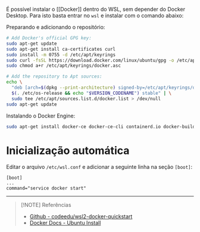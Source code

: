 É possível instalar o [[Docker]] dentro do WSL, sem depender do Docker Desktop. Para isto basta entrar no `wsl` e instalar com o comando abaixo:

Preparando e adicionando o repositório:
```sh
# Add Docker's official GPG key:
sudo apt-get update
sudo apt-get install ca-certificates curl
sudo install -m 0755 -d /etc/apt/keyrings
sudo curl -fsSL https://download.docker.com/linux/ubuntu/gpg -o /etc/apt/keyrings/docker.asc
sudo chmod a+r /etc/apt/keyrings/docker.asc

# Add the repository to Apt sources:
echo \
  "deb [arch=$(dpkg --print-architecture) signed-by=/etc/apt/keyrings/docker.asc] https://download.docker.com/linux/ubuntu \
  $(. /etc/os-release && echo "$VERSION_CODENAME") stable" | \
  sudo tee /etc/apt/sources.list.d/docker.list > /dev/null
sudo apt-get update
```

Instalando o Docker Engine:
```sh
sudo apt-get install docker-ce docker-ce-cli containerd.io docker-buildx-plugin docker-compose-plugin
```

# Inicialização automática
Editar o arquivo `/etc/wsl.conf` e adicionar a seguinte linha na seção `[boot]`:
```
[boot]
...
command="service docker start"
```

---

> [!NOTE] Referências
> - [Github - codeedu/wsl2-docker-quickstart](https://github.com/codeedu/wsl2-docker-quickstart?tab=readme-ov-file#4-docker-engine-docker-nativo-diretamente-instalado-no-wsl2)
> - [Docker Docs - Ubuntu Install](https://docs.docker.com/engine/install/ubuntu/#install-using-the-repository)
